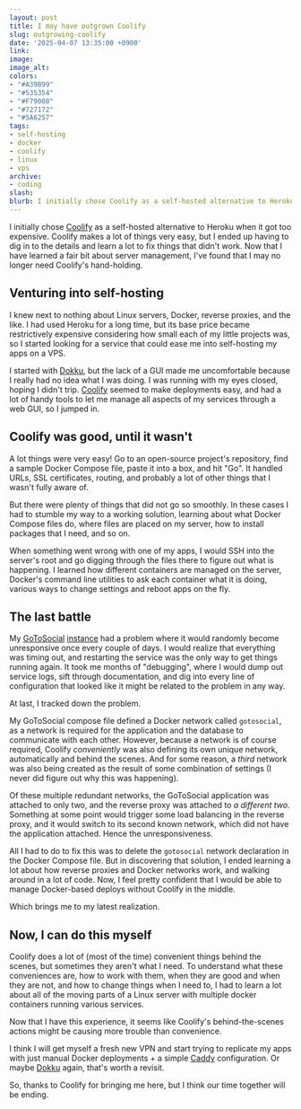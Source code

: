 ```yaml
---
layout: post
title: I may have outgrown Coolify
slug: outgrowing-coolify
date: '2025-04-07 13:35:00 +0900'
link:
image:
image_alt:
colors:
- "#A39B99"
- "#535354"
- "#F79008"
- "#727172"
- "#5A6257"
tags:
- self-hosting
- docker
- coolify
- linux
- vps
archive:
- coding
slash:
blurb: I initially chose Coolify as a self-hosted alternative to Heroku when it got too expensive. Now that I have learned a fair bit about server management, I’ve found that I may no longer need Coolify’s hand-holding.
---
```


I initially chose [Coolify](https://coolify.io/) as a self-hosted alternative to Heroku when it got too expensive. Coolify makes a lot of things very easy, but I ended up having to dig in to the details and learn a lot to fix things that didn't work. Now that I have learned a fair bit about server management, I've found that I may no longer need Coolify's hand-holding.

## Venturing into self-hosting

I knew next to nothing about Linux servers, Docker, reverse proxies, and the like. I had used Heroku for a long time, but its base price became restrictively expensive considering how small each of my little projects was, so I started looking for a service that could ease me into self-hosting my apps on a VPS. 

I started with [Dokku](https://dokku.com), but the lack of a GUI made me uncomfortable because I really had no idea what I was doing. I was running with my eyes closed, hoping I didn't trip. [Coolify](https://coolify.io/) seemed to make deployments easy, and had a lot of handy tools to let me manage all aspects of my services through a web GUI, so I jumped in.

## Coolify was good, until it wasn't

A lot things were very easy! Go to an open-source project's repository, find a sample Docker Compose file, paste it into a box, and hit "Go". It handled URLs, SSL certificates, routing, and probably a lot of other things that I wasn't fully aware of.

But there were plenty of things that did not go so smoothly. In these cases I had to stumble my way to a working solution, learning about what Docker Compose files do, where files are placed on my server, how to install packages that I need, and so on.

When something went wrong with one of my apps, I would SSH into the server's root and go digging through the files there to figure out what is happening. I learned how different containers are managed on the server, Docker's command line utilities to ask each container what it is doing, various ways to change settings and reboot apps on the fly.

## The last battle 

My [GoToSocial](http://gotosocial.org) [instance](http://gts.invisibleparade.com) had a problem where it would randomly become unresponsive once every couple of days. I would realize that everything was timing out, and restarting the service was the only way to get things running again. It took me months of "debugging", where I would dump out service logs, sift through documentation, and dig into every line of configuration that looked like it might be related to the problem in any way.

At last, I tracked down the problem. 

My GoToSocial compose file defined a Docker network called `gotosocial`, as a network is required for the application and the database to communicate with each other. However, because a network is of course required, Coolify _conveniently_ was also defining its own unique network, automatically and behind the scenes. And for some reason, a _third_ network was also being created as the result of some combination of settings (I never did figure out why this was happening). 

Of these multiple redundant networks, the GoToSocial application was attached to only two, and the reverse proxy was attached to _a different two_. Something at some point would trigger some load balancing in the reverse proxy, and it would switch to its second known network, which did not have the application attached. Hence the unresponsiveness.

All I had to do to fix this was to delete the `gotosocial` network declaration in the Docker Compose file. But in discovering that solution, I ended learning a lot about how reverse proxies and Docker networks work, and walking around in a lot of code. Now, I feel pretty confident that I would be able to manage Docker-based deploys without Coolify in the middle.

Which brings me to my latest realization. 

## Now, I can do this myself

Coolify does a lot of (most of the time) convenient things behind the scenes, but sometimes they aren't what I need. To understand what these conveniences are, how to work with them, when they are good and when they are not, and how to change things when I need to, I had to learn a lot about all of the moving parts of a Linux server with multiple docker containers running various services. 

Now that I have this experience, it seems like Coolify's behind-the-scenes actions might be causing more trouble than convenience. 

I think I will get myself a fresh new VPN and start trying to replicate my apps with just manual Docker deployments + a simple [Caddy](https://caddyserver.com) configuration. Or maybe [Dokku](https://dokku.com) again, that's worth a revisit.

So, thanks to Coolify for bringing me here, but I think our time together will be ending.

